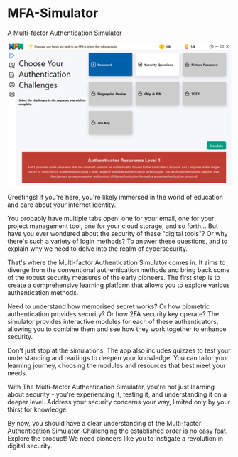 # MFA-Simulator
A Multi-factor Authentication Simulator

![MFA UI](/img/creator.PNG)

Greetings! If you're here, you're likely immersed in the world of education and care about your internet identity.

You probably have multiple tabs open: one for your email, one for your project management tool, one for your cloud storage, and so forth… But have you ever wondered about the security of these "digital tools"? Or why there's such a variety of login methods? To answer these questions, and to explain why we need to delve into the realm of cybersecurity.

That's where the Multi-factor Authentication Simulator comes in. It aims to diverge from the conventional authentication methods and bring back some of the robust security measures of the early pioneers. The first step is to create a comprehensive learning platform that allows you to explore various authentication methods.

Need to understand how memorised secret works? Or how biometric authentication provides security? Or how 2FA security key operate? The simulator provides interactive modules for each of these authenticators, allowing you to combine them and see how they work together to enhance security.

Don't just stop at the simulations. The app also includes quizzes to test your understanding and readings to deepen your knowledge. You can tailor your learning journey, choosing the modules and resources that best meet your needs.

With The Multi-factor Authentication Simulator, you're not just learning about security - you're experiencing it, testing it, and understanding it on a deeper level. Address your security concerns your way, limited only by your thirst for knowledge.

By now, you should have a clear understanding of the Multi-factor Authentication Simulator. Challenging the established order is no easy feat. Explore the product! We need pioneers like you to instigate a revolution in digital security.
